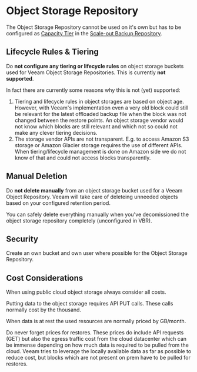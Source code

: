 # Object Storage Repository

The Object Storage Repository cannot be used on it's own but has to be configured as [Capacity Tier](./repository_sobr_capacity_tier.md) in the [Scale-out Backup Repository](./repository_sobr.md).

## Lifecycle Rules & Tiering
Do **not configure any tiering or lifecycle rules** on object storage buckets used for Veeam Object Storage Repositories. This is currently **not supported**.

In fact there are currently some reasons why this is not (yet) supported:

1) Tiering and lifecycle rules in object storages are based on object age. However, with Veeam's implementation even a very old block could still be relevant for the latest offloaded backup file when the block was not changed between the restore points. An object storage vendor would not know which blocks are still relevant and which not so could not make any clever tiering decisions.
2) The storage vendor APIs are not transparent. E.g. to access Amazon S3 storage or Amazon Glacier storage requires the use of different APIs. When tiering/lifecycle management is done on Amazon side we do not know of that and could not access blocks transparently.

## Manual Deletion
Do **not delete manually** from an object storage bucket used for a Veeam Object Repository. Veeam will take care of deleteing unneeded objects based on your configured retention period.

You can safely delete everything manually when you've decomissioned the object storage repository completely (unconfigured in VBR).

## Security
Create an own bucket and own user where possible for the Object Storage Repository.

## Cost Considerations
When using public cloud object storage always consider all costs. 

Putting data to the object storage requires API PUT calls. These calls normally cost by the thousand.

When data is at rest the used resources are normally priced by GB/month.

Do never forget prices for restores. These prices do include API requests (GET) but also the egress traffic cost from the cloud datacenter which can be immense depending on how much data is required to be pulled from the cloud.
Veeam tries to leverage the locally available data as far as possible to reduce cost, but blocks which are not present on prem have to be pulled for restores.


